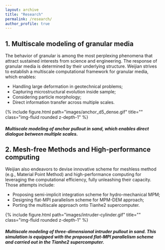 ```yaml
---
layout: archive
title: "Research"
permalink: /research/
author_profile: true
---
```


## 1. Multiscale modeling of granular media

The behavior of granular is among the most perplexing phenomena that attract sustained interests from science and engineering. The response of granular media is determined by their underlying structure. Weijian strives to establish a multiscale computational framework for granular media, which enables:

* Handling large deformation in geotechnical problems;
* Capturing microstructural evolution inside sample;
* Considering particle morphology;
* Direct information transfer across multiple scales.

<div class="row justify-content-sm-center">
    <div class="col-sm mt-3 mt-md-0">
        {% include figure.html path="images/anchor_d5_dense.gif" title="" class="img-fluid rounded z-depth-1" %}
        <div class="caption center">
            <h5>Multiscale modeling of anchor pullout in sand, which enables direct dialogue between multiple scales.</h5>
        </div>
    </div>
</div>

## 2. Mesh-free Methods and High-performance computing

Weijian also endeavors to devise innovative scheme for meshless method (e.g., Material Point Method) and high-performance computing for leveraging the computational efficiency, fully unleashing their capacity. Those attempts include:

* Proposing semi-implicit integration scheme for hydro-mechanical MPM;
* Designing flat-MPI parallelism scheme for MPM-DEM approach;
* Porting the multiscale approach onto Tianhe2 supercomputer.

<div class="row justify-content-sm-center">
    <div class="col-sm mt-3 mt-md-0">
        {% include figure.html path="images/intruder-cylinder.gif" title="" class="img-fluid rounded z-depth-1" %}
        <div class="caption center">
            <h5>Multiscale modeling of three-dimensional intruder pullout in sand. This simulation is equipped with the proposed flat-MPI parallelism scheme and carried out in the Tianhe2 supercomputer.</h5>
        </div>
    </div>
</div>